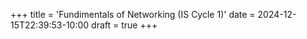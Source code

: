 +++
title = 'Fundimentals of Networking (IS Cycle 1)'
date = 2024-12-15T22:39:53-10:00
draft = true
+++


